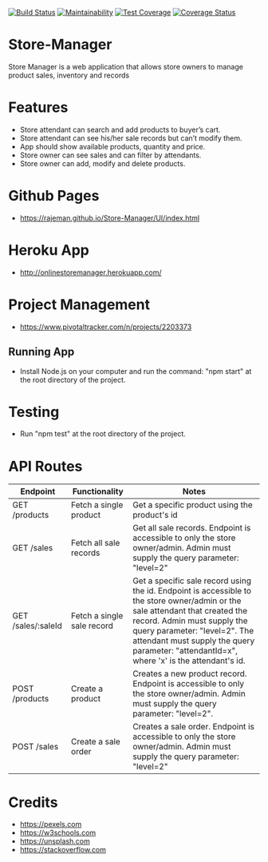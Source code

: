 [![Build Status](https://travis-ci.com/rajeman/Store-Manager.svg?branch=develop)](https://travis-ci.com/rajeman/Store-Manager)
[![Maintainability](https://api.codeclimate.com/v1/badges/a0486eea2f1e5fa4df8e/maintainability)](https://codeclimate.com/github/rajeman/Store-Manager/maintainability)
[![Test Coverage](https://api.codeclimate.com/v1/badges/a0486eea2f1e5fa4df8e/test_coverage)](https://codeclimate.com/github/rajeman/Store-Manager/test_coverage)
[![Coverage Status](https://coveralls.io/repos/github/rajeman/Store-Manager/badge.svg?branch=develop)](https://coveralls.io/github/rajeman/Store-Manager?branch=develop)
# Store-Manager
Store Manager is a web application that allows store owners to manage product sales, inventory and 
records

# Features
* Store attendant can search and add products to buyer’s cart.
* Store attendant can see his/her sale records but can’t modify them.
* App should show available products, quantity and price.
* Store owner can see sales and can filter by attendants.
* Store owner can add, modify and delete products.

# Github Pages
* https://rajeman.github.io/Store-Manager/UI/index.html

# Heroku App
* http://onlinestoremanager.herokuapp.com/

# Project Management
* https://www.pivotaltracker.com/n/projects/2203373
## Running App
* Install Node.js on your computer and run the command: "npm start" at the root directory of the project.
# Testing
* Run "npm test" at the root directory of the project.
# API Routes
| Endpoint  | Functionality | Notes |
| ------------- | ------------- |------------- |
| GET /products  | Fetch a single product  | Get a specific product using the product's id|
|GET /sales|Fetch all sale records|Get all sale records. Endpoint is accessible to only the store owner/admin. Admin must supply the query parameter: "level=2"|
|GET /sales/:saleId|Fetch a single sale record|Get a specific sale record using the id. Endpoint is accessible to  the store owner/admin or the sale attendant that created the record. Admin must supply the query parameter: "level=2". The attendant must supply the query parameter: "attendantId=x", where 'x' is the attendant's id.|
|POST /products|Create a product|Creates a new product record. Endpoint is accessible to only the store owner/admin. Admin must supply the query parameter: "level=2".|
|POST /sales|Create a sale order|Creates a sale order. Endpoint is accessible to only the store owner/admin. Admin must supply the query parameter: "level=2"|


# Credits
* https://pexels.com
* https://w3schools.com
* https://unsplash.com 
* https://stackoverflow.com
 


